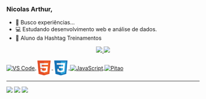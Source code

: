 ### Nicolas Arthur,

- 🧰 Busco experiências...
- 💻 Estudando desenvolvimento web e análise de dados.
- 📒 Aluno da Hashtag Treinamentos

<div align="center">
  <a href="https://github.com/NicoArth-17">
  <img height="180em" width src="https://github-readme-stats.vercel.app/api?username=NicoArth-17&show_icons=true&theme=chartreuse-dark&include_all_commits=true&count_private=true"/>
  <img height="180em" src="https://github-readme-stats.vercel.app/api/top-langs/?username=NicoArth-17&layout=compact&langs_count=7&theme=chartreuse-dark"/>
</div>

<div alingn="center" style="display: inline_block">
  <br>
  <img align="center" alt="VS Code" height="40" width="40" src="https://cdn.jsdelivr.net/gh/devicons/devicon/icons/vscode/vscode-original.svg">
  <img align="center" alt="HTML" height="40" width="40" src="https://raw.githubusercontent.com/devicons/devicon/master/icons/html5/html5-original.svg">
  <img align="center" alt="CSS" height="40" width="40" src="https://raw.githubusercontent.com/devicons/devicon/master/icons/css3/css3-original.svg">
  <img align="center" alt="JavaScript" height="40" width="40" src="https://cdn.jsdelivr.net/gh/devicons/devicon/icons/javascript/javascript-original.svg">
  <img align="center" alt="Pitao" height="40" width="40" src="https://cdn.jsdelivr.net/gh/devicons/devicon/icons/python/python-original.svg">
</div>
  <hr>
<div alingn="center"> 
  <a href="https://instagram.com/nicoarthur.exe" target="_blank"><img src="https://img.shields.io/badge/-Instagram-%23E4405F?style=for-the-badge&logo=instagram&logoColor=white" target="_blank"></a>
  <a href = "mailto:nicolarthur17@hotmail.com"><img src="https://img.shields.io/badge/-Hotmail-%23333?style=for-the-badge&logo=gmail&logoColor=white" target="_blank"></a>
  <a href="https://www.linkedin.com/in/Nico-Arth" target="_blank"><img src="https://img.shields.io/badge/-LinkedIn-%230077B5?style=for-the-badge&logo=linkedin&logoColor=white" target="_blank"></a> 
  
  </div>
